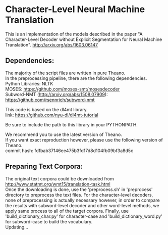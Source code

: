 # Character-Level Neural Machine TranslationThis is an implementation of the models described in the paper "A Character-Level Decoder without Explicit Segmentation for Neural Machine Translation".http://arxiv.org/abs/1603.06147Dependencies:-------------The majority of the script files are written in pure Theano.<br>In the preprocessing pipeline, there are the following dependencies.<br>Python Libraries: NLTK<br>MOSES: https://github.com/moses-smt/mosesdecoder<br>Subword-NMT (http://arxiv.org/abs/1508.07909): https://github.com/rsennrich/subword-nmt<br>This code is based on the dl4mt library.<br>link: https://github.com/nyu-dl/dl4mt-tutorialBe sure to include the path to this library in your PYTHONPATH.We recommend you to use the latest version of Theano.<br>If you want exact reproduction however, please use the following version of Theano.<br>commit hash: fdfbab37146ee475b3fd17d8d104fb09bf3a8d5cPreparing Text Corpora:-----------------------The original text corpora could be downloaded from http://www.statmt.org/wmt15/translation-task.html<br>Once the downloading is done, use the 'preprocess.sh' in 'preprocess' directory to preprocess the text files.For the character-level decoders, none of preprocessing is actually necessary however,in order to compare the results with subword-level decoder and other word-level methods,we apply same process to all of the target corpora.Finally, use 'build_dictionary_char.py' for character-case and 'build_dictionary_word.py' for subword-case to build the vocabulary.<br>Updating...